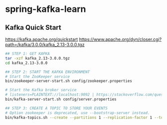 # spring-kafka-learn

## Kafka Quick Start

<https://kafka.apache.org/quickstart>
<https://www.apache.org/dyn/closer.cgi?path=/kafka/3.0.0/kafka_2.13-3.0.0.tgz>

```bash
## STEP 1: GET KAFKA
tar -xzf kafka_2.13-3.0.0.tgz
cd kafka_2.13-3.0.0

## STEP 2: START THE KAFKA ENVIRONMENT
# Start the ZooKeeper service
bin/zookeeper-server-start.sh config/zookeeper.properties

# Start the Kafka broker service
# listeners=PLAINTEXT://localhost:9092 | https://stackoverflow.com/questions/47677549/kafka-zookeeper-connection-to-node-1-could-not-be-established-broker-may-no
bin/kafka-server-start.sh config/server.properties

## STEP 3: CREATE A TOPIC TO STORE YOUR EVENTS
# Option zookeeper is deprecated, use --bootstrap-server instead.
bin/kafka-topics.sh --create --partitions 1 --replication-factor 1 --topic quickstart-events --bootstrap-server localhost:9092
```
